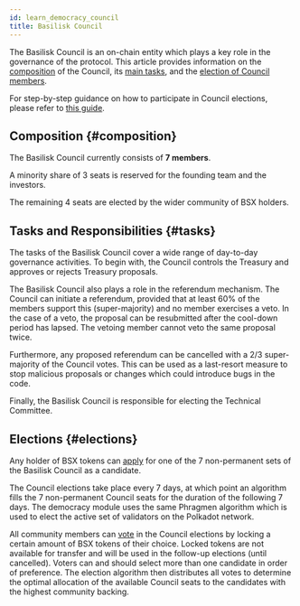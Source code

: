 ```yaml
---
id: learn_democracy_council
title: Basilisk Council
---
```


The Basilisk Council is an on-chain entity which plays a key role in the governance of the protocol. This article provides information on the [composition](#composition) of the Council, its [main tasks](#tasks), and the [election of Council members](#elections).

For step-by-step guidance on how to participate in Council elections, please refer to [this guide](/howto_democracy_council_elections).

## Composition {#composition}
The Basilisk Council currently consists of **7 members**. 

A minority share of 3 seats is reserved for the founding team and the investors.

The remaining 4 seats are elected by the wider community of BSX holders.

## Tasks and Responsibilities {#tasks}
The tasks of the Basilisk Council cover a wide range of day-to-day governance activities. To begin with, the Council controls the Treasury and approves or rejects Treasury proposals.

The Basilisk Council also plays a role in the referendum mechanism. The Council can initiate a referendum, provided that at least 60% of the members support this (super-majority) and no member exercises a veto. In the case of a veto, the proposal can be resubmitted after the cool-down period has lapsed. The vetoing member cannot veto the same proposal twice.

Furthermore, any proposed referendum can be cancelled with a 2/3 super-majority of the Council votes. This can be used as a last-resort measure to stop malicious proposals or changes which could introduce bugs in the code.

Finally, the Basilisk Council is responsible for electing the Technical Committee.

## Elections {#elections}
Any holder of BSX tokens can [apply](/howto_democracy_council_elections) for one of the 7 non-permanent sets of the Basilisk Council as a candidate.

The Council elections take place every 7 days, at which point an algorithm fills the 7 non-permanent Council seats for the duration of the following 7 days. The democracy module uses the same Phragmen algorithm which is used to elect the active set of validators on the Polkadot network.

All community members can [vote](/howto_democracy_council_elections) in the Council elections by locking a certain amount of BSX tokens of their choice. Locked tokens are not available for transfer and will be used in the follow-up elections (until cancelled). Voters can and should select more than one candidate in order of preference. The election algorithm then distributes all votes to determine the optimal allocation of the available Council seats to the candidates with the highest community backing.
